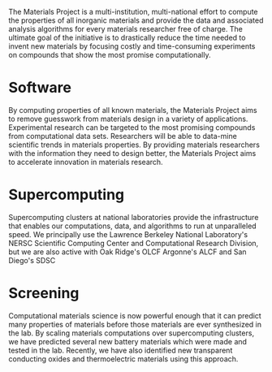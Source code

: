 The Materials Project is a multi-institution, multi-national effort to compute the properties of all inorganic materials and provide the data and associated analysis algorithms for every materials researcher free of charge. The ultimate goal of the initiative is to drastically reduce the time needed to invent new materials by focusing costly and time-consuming experiments on compounds that show the most promise computationally.

# Software

By computing properties of all known materials, the Materials Project aims to remove guesswork from materials design in a variety of applications. Experimental research can be targeted to the most promising compounds from computational data sets. Researchers will be able to data-mine scientific trends in materials properties. By providing materials researchers with the information they need to design better, the Materials Project aims to accelerate innovation in materials research.


# Supercomputing

Supercomputing clusters at national laboratories provide the infrastructure that enables our computations, data, and algorithms to run at unparalleled speed. We principally use the Lawrence Berkeley National Laboratory's NERSC Scientific Computing Center and Computational Research Division, but we are also active with Oak Ridge's OLCF Argonne's ALCF and San Diego's SDSC


# Screening

Computational materials science is now powerful enough that it can predict many properties of materials before those materials are ever synthesized in the lab. By scaling materials computations over supercomputing clusters, we have predicted several new battery materials which were made and tested in the lab. Recently, we have also identified new transparent conducting oxides and thermoelectric materials using this approach.